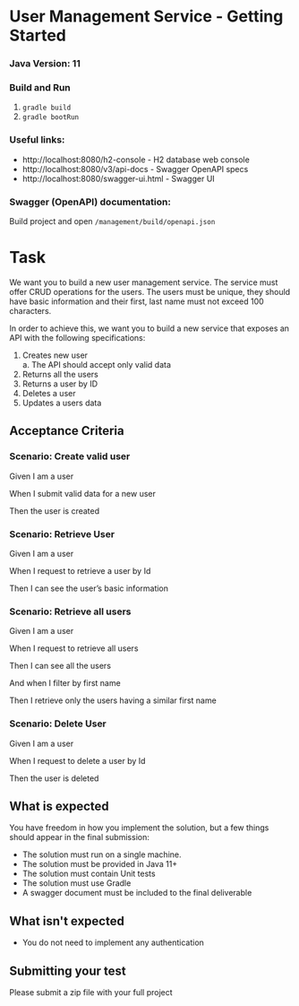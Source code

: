 # User Management Service - Getting Started

### Java Version: 11

### Build and Run
1. ``gradle build``
2. ``gradle bootRun``

### Useful links:
- http://localhost:8080/h2-console - H2 database web console
- http://localhost:8080/v3/api-docs - Swagger OpenAPI specs
- http://localhost:8080/swagger-ui.html - Swagger UI

### Swagger (OpenAPI) documentation:
 Build project and open ``/management/build/openapi.json``
 
 
# Task

 We want you to build a new user management service. The service must offer CRUD operations
 for the users. The users must be unique, they should have basic information and their first, last
 name must not exceed 100 characters.
 
 In order to achieve this, we want you to build a new service that exposes an API with the
 following specifications:
 
 1) Creates new user    
    a. The API should accept only valid data
 2) Returns all the users
 3) Returns a user by ID
 4) Deletes a user
 5) Updates a users data
 
 ## Acceptance Criteria
 
 ### Scenario: Create valid user
 Given I am a user
 
 When I submit valid data for a new user
 
 Then the user is created
 
 ### Scenario: Retrieve User
 
 Given I am a user
 
 When I request to retrieve a user by Id
 
 Then I can see the user’s basic information
 
 ### Scenario: Retrieve all users
 
 Given I am a user
 
 When I request to retrieve all users
 
 Then I can see all the users
 
 And when I filter by first name
 
 Then I retrieve only the users having a similar first name
 
 
 ### Scenario: Delete User
 
 Given I am a user
 
 When I request to delete a user by Id
 
 Then the user is deleted
 
 ## What is expected
 
 You have freedom in how you implement the solution, but a few things should appear in the final
 submission:
 - The solution must run on a single machine.
 - The solution must be provided in Java 11+
 - The solution must contain Unit tests
 - The solution must use Gradle
 - A swagger document must be included to the final deliverable
 
 ## What isn&#39;t expected
 - You do not need to implement any authentication
 
 ## Submitting your test
 Please submit a zip file with your full project
